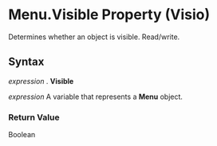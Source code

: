 
# Menu.Visible Property (Visio)

Determines whether an object is visible. Read/write.


## Syntax

 _expression_ . **Visible**

 _expression_ A variable that represents a **Menu** object.


### Return Value

Boolean

